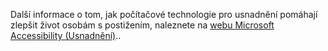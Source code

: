 Další informace o tom, jak počítačové technologie pro usnadnění pomáhají zlepšit život osobám s postižením, naleznete na [webu Microsoft Accessibility (Usnadnění)](http://go.microsoft.com/fwlink/?LinkId=8431)..

<!--HONumber=May16_HO1-->


